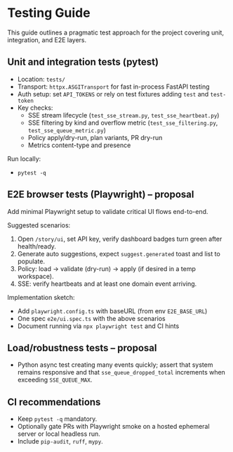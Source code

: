 # Testing Guide

This guide outlines a pragmatic test approach for the project covering unit, integration, and E2E layers.

## Unit and integration tests (pytest)
- Location: `tests/`
- Transport: `httpx.ASGITransport` for fast in-process FastAPI testing
- Auth setup: set `API_TOKENS` or rely on test fixtures adding `test` and `test-token`
- Key checks:
  - SSE stream lifecycle (`test_sse_stream.py`, `test_sse_heartbeat.py`)
  - SSE filtering by kind and overflow metric (`test_sse_filtering.py`, `test_sse_queue_metric.py`)
  - Policy apply/dry-run, plan variants, PR dry-run
  - Metrics content-type and presence

Run locally:
- `pytest -q`

## E2E browser tests (Playwright) – proposal
Add minimal Playwright setup to validate critical UI flows end-to-end.

Suggested scenarios:
1. Open `/story/ui`, set API key, verify dashboard badges turn green after health/ready.
2. Generate auto suggestions, expect `suggest.generated` toast and list to populate.
3. Policy: load → validate (dry-run) → apply (if desired in a temp workspace).
4. SSE: verify heartbeats and at least one domain event arriving.

Implementation sketch:
- Add `playwright.config.ts` with baseURL (from env `E2E_BASE_URL`)
- One spec `e2e/ui.spec.ts` with the above scenarios
- Document running via `npx playwright test` and CI hints

## Load/robustness tests – proposal
- Python async test creating many events quickly; assert that system remains responsive and that `sse_queue_dropped_total` increments when exceeding `SSE_QUEUE_MAX`.

## CI recommendations
- Keep `pytest -q` mandatory.
- Optionally gate PRs with Playwright smoke on a hosted ephemeral server or local headless run.
- Include `pip-audit`, `ruff`, `mypy`.
